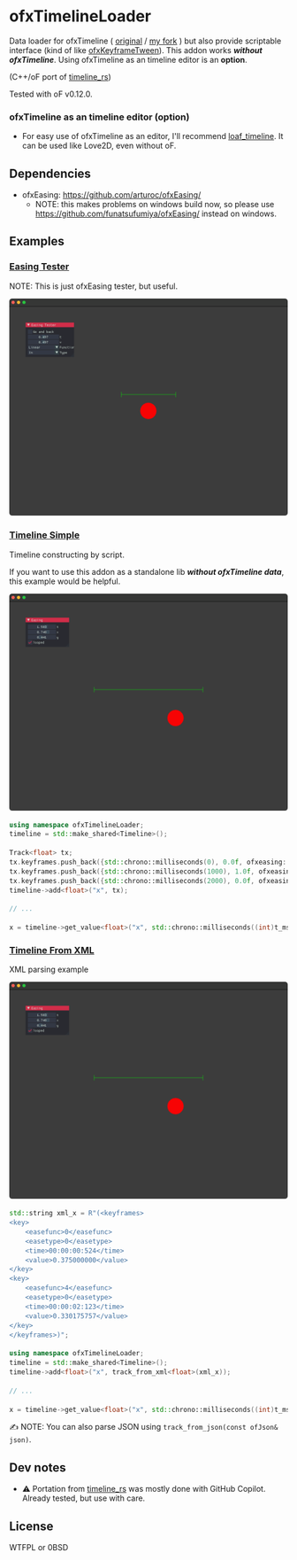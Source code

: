 # ofxTimelineLoader

Data loader for ofxTimeline ( [original](https://github.com/YCAMInterlab/ofxTimeline) / [my fork](https://github.com/funatsufumiya/ofxTimeline) ) but also provide scriptable interface (kind of like [ofxKeyframeTween](https://github.com/nariakiiwatani/ofxKeyframeTween)). This addon works ***without ofxTimeline***. Using ofxTimeline as an timeline editor is an **option**.

(C++/oF port of [timeline_rs](https://github.com/funatsufumiya/timeline_rs))

Tested with oF v0.12.0.

### ofxTimeline as an timeline editor (option)

- For easy use of ofxTimeline as an editor, I'll recommend [loaf_timeline](https://github.com/funatsufumiya/loaf_timeline). It can be used like Love2D, even without oF.

## Dependencies

- ofxEasing: https://github.com/arturoc/ofxEasing/
    - NOTE: this makes problems on windows build now, so please use https://github.com/funatsufumiya/ofxEasing/ instead on windows.

## Examples

### [Easing Tester](./easing_tester/src/ofApp.cpp)

NOTE: This is just ofxEasing tester, but useful.

![screenshot_easing_tester](docs/screenshot_easing_tester.png)

### [Timeline Simple](./example_simple/src/ofApp.cpp)

Timeline constructing by script. 

If you want to use this addon as a standalone lib ***without ofxTimeline data***, this example would be helpful.

![screenshot_example_simple](docs/screenshot_example_simple.png)

```cpp
using namespace ofxTimelineLoader;
timeline = std::make_shared<Timeline>();

Track<float> tx;
tx.keyframes.push_back({std::chrono::milliseconds(0), 0.0f, ofxeasing::Function::Cubic, ofxeasing::Type::In});
tx.keyframes.push_back({std::chrono::milliseconds(1000), 1.0f, ofxeasing::Function::Cubic, ofxeasing::Type::Out});
tx.keyframes.push_back({std::chrono::milliseconds(2000), 0.0f, ofxeasing::Function::Cubic, ofxeasing::Type::In});
timeline->add<float>("x", tx);

// ...

x = timeline->get_value<float>("x", std::chrono::milliseconds((int)t_ms))
```

### [Timeline From XML](./example_xml/src/ofApp.cpp)

XML parsing example

![screenshot_example_simple](docs/screenshot_example_simple.png)

```cpp
std::string xml_x = R"(<keyframes>
<key>
    <easefunc>0</easefunc>
    <easetype>0</easetype>
    <time>00:00:00:524</time>
    <value>0.375000000</value>
</key>
<key>
    <easefunc>4</easefunc>
    <easetype>0</easetype>
    <time>00:00:02:123</time>
    <value>0.330175757</value>
</key>
</keyframes>)";

using namespace ofxTimelineLoader;
timeline = std::make_shared<Timeline>();
timeline->add<float>("x", track_from_xml<float>(xml_x));

// ...

x = timeline->get_value<float>("x", std::chrono::milliseconds((int)t_ms));
```

:writing_hand: NOTE: You can also parse JSON using `track_from_json(const ofJson& json)`.

## Dev notes

- :warning: Portation from [timeline_rs](https://github.com/funatsufumiya/timeline_rs) was mostly done with GitHub Copilot. Already tested, but use with care.

## License

WTFPL or 0BSD
